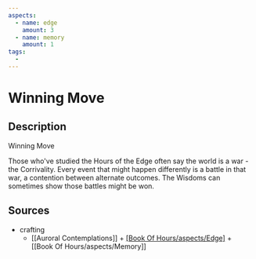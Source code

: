 ```yaml
---
aspects: 
  - name: edge
    amount: 3
  - name: memory
    amount: 1
tags:
  - 
---
```


# Winning Move

## Description
Winning Move

Those who've studied the Hours of the Edge often say the world is a war - the Corrivality. Every event that might happen differently is a battle in that war, a contention between alternate outcomes. The Wisdoms can sometimes show those battles might be won. 
## Sources
- crafting 
	- [[Auroral Contemplations]] + [[Book Of Hours/aspects/Edge]](10) + [[Book Of Hours/aspects/Memory]]